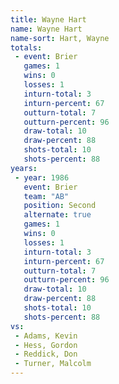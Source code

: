 ```yaml
---
title: Wayne Hart
name: Wayne Hart
name-sort: Hart, Wayne
totals:
 - event: Brier
   games: 1
   wins: 0
   losses: 1
   inturn-total: 3
   inturn-percent: 67
   outturn-total: 7
   outturn-percent: 96
   draw-total: 10
   draw-percent: 88
   shots-total: 10
   shots-percent: 88
years:
 - year: 1986
   event: Brier
   team: "AB"
   position: Second
   alternate: true
   games: 1
   wins: 0
   losses: 1
   inturn-total: 3
   inturn-percent: 67
   outturn-total: 7
   outturn-percent: 96
   draw-total: 10
   draw-percent: 88
   shots-total: 10
   shots-percent: 88
vs:
 - Adams, Kevin
 - Hess, Gordon
 - Reddick, Don
 - Turner, Malcolm
---
```


